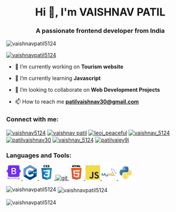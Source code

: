 <h1 align="center">Hi 👋, I'm VAISHNAV PATIL</h1>
<h3 align="center">A passionate frontend developer from India</h3>

<p align="left"> <img src="https://komarev.com/ghpvc/?username=vaishnavpatil5124&label=Profile%20views&color=0e75b6&style=flat" alt="vaishnavpatil5124" /> </p>

<p align="left"> <a href="https://github.com/ryo-ma/github-profile-trophy"><img src="https://github-profile-trophy.vercel.app/?username=vaishnavpatil5124" alt="vaishnavpatil5124" /></a> </p>

- 🔭 I’m currently working on **Tourism website**

- 🌱 I’m currently learning **Javascript**

- 👯 I’m looking to collaborate on **Web Development Projects**

- 📫 How to reach me **patilvaishnav30@gmail.com**

<h3 align="left">Connect with me:</h3>
<p align="left">
<a href="https://twitter.com/vaishnav5124" target="blank"><img align="center" src="https://raw.githubusercontent.com/rahuldkjain/github-profile-readme-generator/master/src/images/icons/Social/twitter.svg" alt="vaishnav5124" height="30" width="40" /></a>
<a href="https://linkedin.com/in/vaishnav patil" target="blank"><img align="center" src="https://raw.githubusercontent.com/rahuldkjain/github-profile-readme-generator/master/src/images/icons/Social/linked-in-alt.svg" alt="vaishnav patil" height="30" width="40" /></a>
<a href="https://instagram.com/leoi_peaceful" target="blank"><img align="center" src="https://raw.githubusercontent.com/rahuldkjain/github-profile-readme-generator/master/src/images/icons/Social/instagram.svg" alt="leoi_peaceful" height="30" width="40" /></a>
<a href="https://www.codechef.com/users/vaishnav_5124" target="blank"><img align="center" src="https://cdn.jsdelivr.net/npm/simple-icons@3.1.0/icons/codechef.svg" alt="vaishnav_5124" height="30" width="40" /></a>
<a href="https://www.hackerrank.com/patilvaishnav30" target="blank"><img align="center" src="https://raw.githubusercontent.com/rahuldkjain/github-profile-readme-generator/master/src/images/icons/Social/hackerrank.svg" alt="patilvaishnav30" height="30" width="40" /></a>
<a href="https://www.leetcode.com/vaishnav_5124" target="blank"><img align="center" src="https://raw.githubusercontent.com/rahuldkjain/github-profile-readme-generator/master/src/images/icons/Social/leet-code.svg" alt="vaishnav_5124" height="30" width="40" /></a>
<a href="https://auth.geeksforgeeks.org/user/patilvaiey9i" target="blank"><img align="center" src="https://raw.githubusercontent.com/rahuldkjain/github-profile-readme-generator/master/src/images/icons/Social/geeks-for-geeks.svg" alt="patilvaiey9i" height="30" width="40" /></a>
</p>

<h3 align="left">Languages and Tools:</h3>
<p align="left"> <a href="https://getbootstrap.com" target="_blank" rel="noreferrer"> <img src="https://raw.githubusercontent.com/devicons/devicon/master/icons/bootstrap/bootstrap-plain-wordmark.svg" alt="bootstrap" width="40" height="40"/> </a> <a href="https://www.w3schools.com/cpp/" target="_blank" rel="noreferrer"> <img src="https://raw.githubusercontent.com/devicons/devicon/master/icons/cplusplus/cplusplus-original.svg" alt="cplusplus" width="40" height="40"/> </a> <a href="https://www.w3schools.com/css/" target="_blank" rel="noreferrer"> <img src="https://raw.githubusercontent.com/devicons/devicon/master/icons/css3/css3-original-wordmark.svg" alt="css3" width="40" height="40"/> </a> <a href="https://git-scm.com/" target="_blank" rel="noreferrer"> <img src="https://www.vectorlogo.zone/logos/git-scm/git-scm-icon.svg" alt="git" width="40" height="40"/> </a> <a href="https://www.w3.org/html/" target="_blank" rel="noreferrer"> <img src="https://raw.githubusercontent.com/devicons/devicon/master/icons/html5/html5-original-wordmark.svg" alt="html5" width="40" height="40"/> </a> <a href="https://developer.mozilla.org/en-US/docs/Web/JavaScript" target="_blank" rel="noreferrer"> <img src="https://raw.githubusercontent.com/devicons/devicon/master/icons/javascript/javascript-original.svg" alt="javascript" width="40" height="40"/> </a> <a href="https://www.mysql.com/" target="_blank" rel="noreferrer"> <img src="https://raw.githubusercontent.com/devicons/devicon/master/icons/mysql/mysql-original-wordmark.svg" alt="mysql" width="40" height="40"/> </a> <a href="https://www.python.org" target="_blank" rel="noreferrer"> <img src="https://raw.githubusercontent.com/devicons/devicon/master/icons/python/python-original.svg" alt="python" width="40" height="40"/> </a> </p>

<p><img align="left" src="https://github-readme-stats.vercel.app/api/top-langs?username=vaishnavpatil5124&show_icons=true&theme=tokyonight&locale=en&layout=compact" alt="vaishnavpatil5124" /></p>

<p>&nbsp;<img align="center" src="https://github-readme-stats.vercel.app/api?username=vaishnavpatil5124&show_icons=true&theme=radical&locale=en" alt="vaishnavpatil5124" /></p>

<p><img align="center" src="https://github-readme-streak-stats.herokuapp.com/?user=vaishnavpatil5124&" alt="vaishnavpatil5124" /></p>
